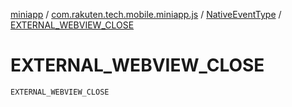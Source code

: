 [miniapp](../../index.md) / [com.rakuten.tech.mobile.miniapp.js](../index.md) / [NativeEventType](index.md) / [EXTERNAL_WEBVIEW_CLOSE](./-e-x-t-e-r-n-a-l_-w-e-b-v-i-e-w_-c-l-o-s-e.md)

# EXTERNAL_WEBVIEW_CLOSE

`EXTERNAL_WEBVIEW_CLOSE`